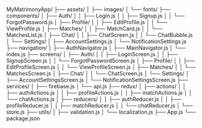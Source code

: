 MyMatrimonyApp/
├── assets/
│ ├── images/
│ └── fonts/
├── components/
│ ├── Auth/
│ │ ├── Login.js
│ │ ├── Signup.js
│ │ └── ForgotPassword.js
│ ├── Profile/
│ │ ├── EditProfile.js
│ │ └── ViewProfile.js
│ ├── Matches/
│ │ ├── MatchCard.js
│ │ └── MatchesList.js
│ ├── Chat/
│ │ ├── ChatScreen.js
│ │ └── ChatBubble.js
│ └── Settings/
│ ├── AccountSettings.js
│ └── NotificationSettings.js
├── navigation/
│ ├── AuthNavigator.js
│ ├── MainNavigator.js
│ └── index.js
├── screens/
│ ├── Auth/
│ │ ├── LoginScreen.js
│ │ ├── SignupScreen.js
│ │ └── ForgotPasswordScreen.js
│ ├── Profile/
│ │ ├── EditProfileScreen.js
│ │ └── ViewProfileScreen.js
│ ├── Matches/
│ │ └── MatchesScreen.js
│ ├── Chat/
│ │ └── ChatScreen.js
│ └── Settings/
│ ├── AccountSettingsScreen.js
│ └── NotificationSettingsScreen.js
├── services/
│ ├── firebase.js
│ └── api.js
├── redux/
│ ├── actions/
│ │ ├── authActions.js
│ │ ├── profileActions.js
│ │ ├── matchActions.js
│ │ └── chatActions.js
│ ├── reducers/
│ │ ├── authReducer.js
│ │ ├── profileReducer.js
│ │ ├── matchReducer.js
│ │ └── chatReducer.js
│ └── store.js
├── utils/
│ ├── validation.js
│ └── localization.js
├── App.js
└── package.json
